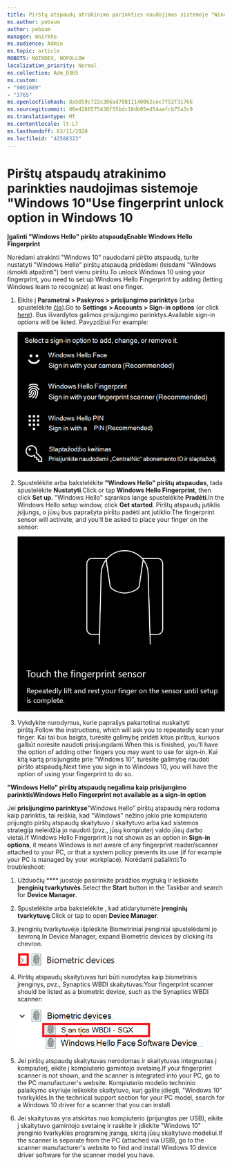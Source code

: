 ```yaml
---
title: Pirštų atspaudų atrakinimo parinkties naudojimas sistemoje "Windows 10"
ms.author: pebaum
author: pebaum
manager: mnirkhe
ms.audience: Admin
ms.topic: article
ROBOTS: NOINDEX, NOFOLLOW
localization_priority: Normal
ms.collection: Adm_O365
ms.custom:
- "9001689"
- "3765"
ms.openlocfilehash: 8a5059c722c306ad79811140062cec7f52f31766
ms.sourcegitcommit: 00e4266575438f55bdc18db05ed54aafcb75a3c9
ms.translationtype: MT
ms.contentlocale: lt-LT
ms.lasthandoff: 03/11/2020
ms.locfileid: "42588323"
---
```

# <a name="use-fingerprint-unlock-option-in-windows-10"></a><span data-ttu-id="8491e-102">Pirštų atspaudų atrakinimo parinkties naudojimas sistemoje "Windows 10"</span><span class="sxs-lookup"><span data-stu-id="8491e-102">Use fingerprint unlock option in Windows 10</span></span>

<span data-ttu-id="8491e-103">**Įgalinti "Windows Hello" piršto atspaudą**</span><span class="sxs-lookup"><span data-stu-id="8491e-103">**Enable Windows Hello Fingerprint**</span></span>

<span data-ttu-id="8491e-104">Norėdami atrakinti "Windows 10" naudodami piršto atspaudą, turite nustatyti "Windows Hello" pirštų atspaudą pridėdami (leisdami "Windows išmokti atpažinti") bent vienu pirštu.</span><span class="sxs-lookup"><span data-stu-id="8491e-104">To unlock Windows 10 using your fingerprint, you need to set up Windows Hello Fingerprint by adding (letting Windows learn to recognize) at least one finger.</span></span> 

1. <span data-ttu-id="8491e-105">Eikite į **Parametrai > Paskyros > prisijungimo parinktys** (arba spustelėkite [čia](ms-settings:signinoptions?activationSource=GetHelp)).</span><span class="sxs-lookup"><span data-stu-id="8491e-105">Go to **Settings  > Accounts > Sign-in options** (or click [here](ms-settings:signinoptions?activationSource=GetHelp)).</span></span> <span data-ttu-id="8491e-106">Bus išvardytos galimos prisijungimo parinktys.</span><span class="sxs-lookup"><span data-stu-id="8491e-106">Available sign-in options will be listed.</span></span> <span data-ttu-id="8491e-107">Pavyzdžiui:</span><span class="sxs-lookup"><span data-stu-id="8491e-107">For example:</span></span>

    ![Prisijungimo parinktys.](media/sign-in-options.png)

2. <span data-ttu-id="8491e-109">Spustelėkite arba bakstelėkite **"Windows Hello" pirštų atspaudas**, tada spustelėkite **Nustatyti**.</span><span class="sxs-lookup"><span data-stu-id="8491e-109">Click or tap **Windows Hello Fingerprint**, then click **Set up**.</span></span> <span data-ttu-id="8491e-110">"Windows Hello" sąrankos lange spustelėkite **Pradėti**.</span><span class="sxs-lookup"><span data-stu-id="8491e-110">In the Windows Hello setup window, click **Get started**.</span></span> <span data-ttu-id="8491e-111">Pirštų atspaudų jutiklis įsijungs, o jūsų bus paprašyta pirštu padėti ant jutiklio:</span><span class="sxs-lookup"><span data-stu-id="8491e-111">The fingerprint sensor will activate, and you'll be asked to place your finger on the sensor:</span></span>

   ![Pirštų atspaudų jutiklis.](media/fingerprint-sensor.png)

3. <span data-ttu-id="8491e-113">Vykdykite nurodymus, kurie paprašys pakartotinai nuskaityti pirštą.</span><span class="sxs-lookup"><span data-stu-id="8491e-113">Follow the instructions, which will ask you to repeatedly scan your finger.</span></span> <span data-ttu-id="8491e-114">Kai tai bus baigta, turėsite galimybę pridėti kitus pirštus, kuriuos galbūt norėsite naudoti prisijungdami.</span><span class="sxs-lookup"><span data-stu-id="8491e-114">When this is finished, you'll have the option of adding other fingers you may want to use for sign-in.</span></span> <span data-ttu-id="8491e-115">Kai kitą kartą prisijungsite prie "Windows 10", turėsite galimybę naudoti piršto atspaudą.</span><span class="sxs-lookup"><span data-stu-id="8491e-115">Next time you sign in to Windows 10, you will have the option of using your fingerprint to do so.</span></span>

<span data-ttu-id="8491e-116">**"Windows Hello" pirštų atspaudų negalima kaip prisijungimo parinktis**</span><span class="sxs-lookup"><span data-stu-id="8491e-116">**Windows Hello Fingerprint not available as a sign-in option**</span></span>

<span data-ttu-id="8491e-117">Jei **prisijungimo parinktyse**"Windows Hello" pirštų atspaudų nėra rodoma kaip parinktis, tai reiškia, kad "Windows" nežino jokio prie kompiuterio prijungto pirštų atspaudų skaitytuvo / skaitytuvo arba kad sistemos strategija neleidžia jo naudoti (pvz., jūsų kompiuterį valdo jūsų darbo vieta).</span><span class="sxs-lookup"><span data-stu-id="8491e-117">If Windows Hello Fingerprint is not shown as an option in **Sign-in options**, it means Windows is not aware of any fingerprint reader/scanner attached to your PC, or that a system policy prevents its use (if for example your PC is managed by your workplace).</span></span> <span data-ttu-id="8491e-118">Norėdami pašalinti:</span><span class="sxs-lookup"><span data-stu-id="8491e-118">To troubleshoot:</span></span> 

1. <span data-ttu-id="8491e-119">Užduočių \*\*\*\* juostoje pasirinkite pradžios mygtuką ir ieškokite **Įrenginių tvarkytuvės**.</span><span class="sxs-lookup"><span data-stu-id="8491e-119">Select the **Start** button in the Taskbar and search for **Device Manager**.</span></span>

2. <span data-ttu-id="8491e-120">Spustelėkite arba bakstelėkite , kad atidarytumėte **įrenginių tvarkytuvę**.</span><span class="sxs-lookup"><span data-stu-id="8491e-120">Click or tap to open **Device Manager**.</span></span>

3. <span data-ttu-id="8491e-121">Įrenginių tvarkytuvėje išplėskite Biometriniai įrenginiai spustelėdami jo ševroną.</span><span class="sxs-lookup"><span data-stu-id="8491e-121">In Device Manager, expand Biometric devices by clicking its chevron.</span></span>

   ![Biometriniai prietaisai.](media/biometric-devices.png)

4. <span data-ttu-id="8491e-123">Pirštų atspaudų skaitytuvas turi būti nurodytas kaip biometrinis įrenginys, pvz., Synaptics WBDI skaitytuvas:</span><span class="sxs-lookup"><span data-stu-id="8491e-123">Your fingerprint scanner should be listed as a biometric device, such as the Synaptics WBDI scanner:</span></span>

   ![Biometriniai prietaisai.](media/biometric-devices-expanded.png)

5. <span data-ttu-id="8491e-125">Jei pirštų atspaudų skaitytuvas nerodomas ir skaitytuvas integruotas į kompiuterį, eikite į kompiuterio gamintojo svetainę.</span><span class="sxs-lookup"><span data-stu-id="8491e-125">If your fingerprint scanner is not shown, and the scanner is integrated into your PC, go to the PC manufacturer's website.</span></span> <span data-ttu-id="8491e-126">Kompiuterio modelio techninio palaikymo skyriuje ieškokite skaitytuvo, kurį galite įdiegti, "Windows 10" tvarkyklės.</span><span class="sxs-lookup"><span data-stu-id="8491e-126">In the technical support section for your PC model, search for a Windows 10 driver for a scanner that you can install.</span></span>

6. <span data-ttu-id="8491e-127">Jei skaitytuvas yra atskirtas nuo kompiuterio (prijungtas per USB), eikite į skaitytuvo gamintojo svetainę ir raskite ir įdiekite "Windows 10" įrenginio tvarkyklės programinę įrangą, skirtą jūsų skaitytuvo modeliui.</span><span class="sxs-lookup"><span data-stu-id="8491e-127">If the scanner is separate from the PC (attached via USB), go to the scanner manufacturer's website to find and install Windows 10 device driver software for the scanner model you have.</span></span>
